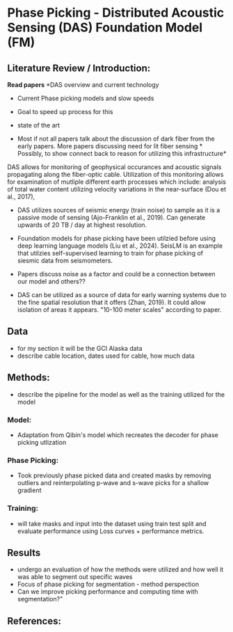 # Phase Picking - Distributed Acoustic Sensing (DAS) Foundation Model (FM)
## Literature Review / Introduction:
**Read papers**
*DAS overview and current technology
* Current Phase picking models and slow speeds
* Goal to speed up process for this     
* state of the art

* Most if not all papers talk about the discussion of dark fiber from the early papers. More papers discussing need for lit fiber sensing * Possibly, to show connect back to reason for utilizing this infrastructure*

DAS allows for monitoring of geophysical occurances and acoustic signals propagating along the fiber-optic cable. Utilization of this monitoring allows for examination of mutliple different earth processes which include: analysis of total water content utilizing velocity variations in the near-surface (Dou et al., 2017), 

* DAS utilizes sources of seismic energy (train noise) to sample as it is a passive mode of sensing (Ajo-Franklin et al., 2019). Can generate upwards of 20 TB / day at highest resolution. 

* Foundation models for phase picking have been utilzied before using deep learning language models (Liu et al., 2024). SeisLM is an example that utilzies self-supervised learning to train for phase picking of siesmic data from seismometers.

* Papers discuss noise as a factor and could be a connection between our model and others??

* DAS can be utilized as a source of data for early warning systems due to the fine spatial resolution that it offers (Zhan, 2019). It could allow isolation of areas it appears. "10-100 meter scales" according to paper.

## Data
* for my section it will be the GCI Alaska data
* describe cable location, dates used for cable, how much data


## Methods:
* describe the pipeline for the model as well as the training utilized for the model

### Model:
* Adaptation from Qibin's model which recreates the decoder for phase picking utlization

### Phase Picking:
* Took previously phase picked data and created masks by removing outliers and reinterpolating p-wave and s-wave picks for a shallow gradient
  
### Training:
* will take masks and input into the dataset using train test split and evaluate performance using Loss curves + performance metrics.

## Results
* undergo an evaluation of how the methods were utilized and how well it was able to segment out specific waves
* Focus of phase picking for segmentation - method perspection
* Can we improve picking performance and computing time with segmentation?"

## References:
